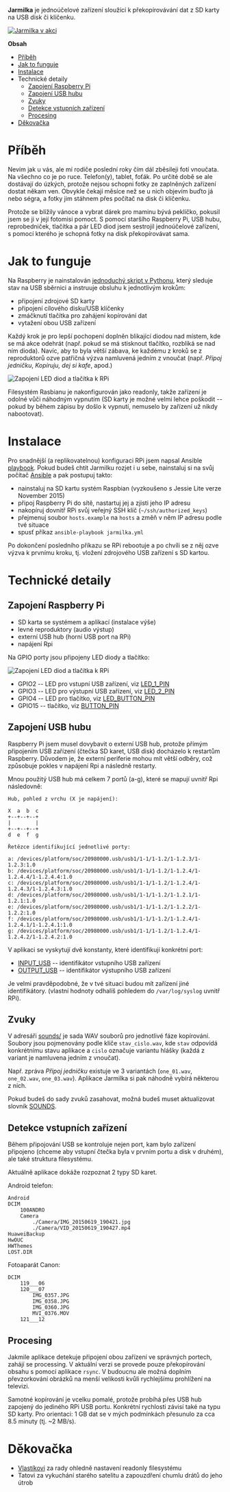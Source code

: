 **Jarmilka** je jednoúčelové zařízení sloužící k překopírovávání dat z SD karty
na USB disk či klíčenku. 

[![Jarmilka v akci](graphics/jarmilka.jpg)](https://youtu.be/zEyx_CmIOS8)

**Obsah**

* [Příběh](#p%C5%99%C3%ADb%C4%9Bh)
* [Jak to funguje](#jak-to-funguje)
* [Instalace](#instalace)
* Technické detaily
    * [Zapojení Raspberry Pi](#zapojen%C3%AD-raspberry-pi)
    * [Zapojení USB hubu](#zapojen%C3%AD-usb-hubu)
    * [Zvuky](#zvuky)
    * [Detekce vstupních zařízení](#detekce-vstupn%C3%ADch-za%C5%99%C3%ADzen%C3%AD)
    * [Procesing](#procesing)
* [Děkovačka](#d%C4%9Bkova%C4%8Dka)

# Příběh

Nevím jak u vás, ale mí rodiče poslední roky čím dál zběsileji fotí vnoučata.
Na všechno co je po ruce. Telefon(y), tablet, foťák. Po určité době se ale
dostávají do úzkých, protože nejsou schopni fotky ze zaplněných zařízení dostat
někam ven. Obvykle čekají měsíce než se u nich objevím buďto já nebo ségra, a
fotky jim stáhnem přes počítač na disk či klíčenku.

Protože se blížily vánoce a vybrat dárek pro maminu bývá peklíčko,
pokusil jsem se ji v její fotomisi pomoct. S pomocí staršího Raspberry Pi,
USB hubu, reprobedniček, tlačítka a pár LED diod jsem sestrojil jednoúčelové
zařízení, s pomocí kterého je schopná fotky na disk překopírovávat sama.

# Jak to funguje

Na Raspberry je nainstalován [jednoduchý skript v
Pythonu](application/jarmilka.py), který sleduje stav na USB sběrnici a
instruuje obsluhu k jednotlivým krokům:

* připojení zdrojové SD karty
* připojení cílového disku/USB klíčenky
* zmáčknutí tlačítka pro zahájení kopírování dat
* vytažení obou USB zařízení

Každý krok je pro lepší pochopení doplněn blikající diodou nad místem, kde se
má akce odehrát (např. pokud se má stisknout tlačítko, rozbliká se nad ním
dioda). Navíc, aby to byla větší zábava, ke každému z kroků se z reproduktorů
ozve patřičná výzva namluvená jedním z vnoučat (např. *Připoj jedničku*,
*Kopíruju, dej si kafe*, apod.)

![Zapojení LED diod a tlačítka k RPi](graphics/states.png)

Filesystém Rasbianu je nakonfigurován jako readonly, takže zařízení je odolné
vůči náhodným vypnutím (SD karty je možné velmi lehce poškodit -- pokud by během
zápisu by došlo k vypnutí, nemuselo by zařízení už nikdy nabootovat).

# Instalace

Pro snadnější (a replikovatelnou) konfiguraci RPi jsem napsal Ansible
[playbook](jarmilka.yml).  Pokud budeš chtít Jarmilku rozjet i u sebe,
nainstaluj si na svůj počítač
[Ansible](http://www.ansible.com/how-ansible-works) a pak postupuj takto:

* nainstaluj na SD kartu systém Raspbian (vyzkoušeno s Jessie Lite verze November 2015)
* připoj Raspberry Pi do sítě, nastartuj jej a zjisti jeho IP adresu
* nakopíruj dovnitř RPi svůj veřejný SSH klíč (`~/ssh/authorized_keys`)
* přejmenuj soubor `hosts.example` na `hosts` a změň v něm IP adresu podle tvé situace
* spusť příkaz `ansible-playbook jarmilka.yml`

Po dokončení posledního příkazu se RPi rebootuje a po chvíli se z něj ozve
výzva k prvnímu kroku, tj. vložení zdrojového USB zařízení s SD kartou.

# Technické detaily

## Zapojení Raspberry Pi

* SD karta se systémem a aplikací (instalace výše)
* levné reproduktory (audio výstup)
* externí USB hub (horní USB port na RPi)
* napájení Rpi

Na GPIO porty jsou připojeny LED diody a tlačítko:

![Zapojení LED diod a tlačítka k RPi](graphics/jarmilka.png)

* GPIO2 -- LED pro vstupní USB zařízení, viz [LED_1_PIN](application/jarmilka.py#L32)
* GPIO3 -- LED pro výstupní USB zařízení, viz [LED_2_PIN](application/jarmilka.py#L33)
* GPIO4 -- LED pro tlačítko, viz [LED_BUTTON_PIN](application/jarmilka.py#L34)
* GPIO15 -- tlačítko, viz [BUTTON_PIN](application/jarmilka.py#L36)

## Zapojení USB hubu

Raspberry Pi jsem musel dovybavit o externí USB hub, protože přímým připojením
USB zařízení (čtečka SD karet, USB disk) docházelo k restartům Raspberry.
Důvodem je, že externí periferie mohou mít větší odběry, což způsobuje pokles v
napájení Rpi a následně restarty.

Mnou použitý USB hub má celkem 7 portů (a-g), které se mapují uvnitř Rpi následovně:

    Hub, pohled z vrchu (X je napájení):

    X  a  b  c
    +--+--+--+
    |        |
    +--+--+--+
    d  e  f  g

    Řetězce identifikující jednotlivé porty:

    a: /devices/platform/soc/20980000.usb/usb1/1-1/1-1.2/1-1.2.3/1-1.2.3:1.0
    b: /devices/platform/soc/20980000.usb/usb1/1-1/1-1.2/1-1.2.4/1-1.2.4.4/1-1.2.4.4:1.0
    c: /devices/platform/soc/20980000.usb/usb1/1-1/1-1.2/1-1.2.4/1-1.2.4.3/1-1.2.4.3:1.0
    d: /devices/platform/soc/20980000.usb/usb1/1-1/1-1.2/1-1.2.1/1-1.2.1:1.0
    e: /devices/platform/soc/20980000.usb/usb1/1-1/1-1.2/1-1.2.2/1-1.2.2:1.0
    f: /devices/platform/soc/20980000.usb/usb1/1-1/1-1.2/1-1.2.4/1-1.2.4.1/1-1.2.4.1:1.0
    g: /devices/platform/soc/20980000.usb/usb1/1-1/1-1.2/1-1.2.4/1-1.2.4.2/1-1.2.4.2:1.0


V aplikaci se vyskytují dvě konstanty, které identifikují konkrétní port:

* [INPUT_USB](application/jarmilka.py#L29) -- identifikátor vstupního USB zařízení
* [OUTPUT_USB](application/jarmilka.py#L30) -- identifikátor výstupního USB zařízení

Je velmi pravděpodobné, že v tvé situaci budou mít zařízení jiné identifikátory.
(vlastní hodnoty odhalíš pohledem do `/var/log/syslog` uvnitř RPi).

## Zvuky

V adresáři [sounds/](application/sounds/) je sada WAV souborů pro jednotlivé
fáze kopírování.  Soubory jsou pojmenovány podle klíče `stav_cislo.wav`, kde
`stav` odpovídá konkrétnímu stavu aplikace a `cislo` označuje
variantu hlášky (každá z variant je namluvena jedním z vnoučat).

Např. zpráva *Připoj jedničku* existuje ve 3 variantách (`one_01.wav`,
`one_02.wav`, `one_03.wav`). Aplikace Jarmilka si pak náhodně vybírá některou 
z nich.

Pokud budeš do sady zvuků zasahovat, možná budeš muset aktualizovat slovník
[SOUNDS](application/jarmilka.py#L118).

## Detekce vstupních zařízení

Během připojování USB se kontroluje nejen port, kam bylo zařízení připojeno
(chceme aby vstupní čtečka byla v prvním portu a disk v druhém), ale také 
struktura filesystému.

Aktuálně aplikace dokáže rozpoznat 2 typy SD karet.

Android telefon:

    Android
    DCIM
        100ANDRO
        Camera
            ./Camera/IMG_20150619_190421.jpg
            ./Camera/VID_20150619_190427.mp4
    HuaweiBackup
    HwOUC
    HWThemes
    LOST.DIR

Fotoaparát Canon:

    DCIM
        119___06
        120___07
            IMG_0357.JPG
            IMG_0358.JPG
            IMG_0360.JPG
            MVI_0376.MOV
        121___12

## Procesing

Jakmile aplikace detekuje připojení obou zařízení ve správných portech, zahájí
se processing. V aktuální verzi se provede pouze překopírování obsahu s pomocí
aplikace `rsync`. V budoucnu ale možná doplním převzorkování obrázků na 
menší velikosti kvůli rychlejšímu prohlížení na televizi.
    
Samotné kopírování je vcelku pomalé, protože probíhá přes USB hub zapojený
do jediného RPi USB portu. Konkrétní rychlosti závisí také na typu SD karty.
Pro orientaci: 1 GB dat se v mých podmínkách přesunulo za cca 8.5 minuty
(tj. ~2 MB/s).

# Děkovačka

* [Vlastíkovi](https://github.com/slintak) za rady ohledně nastavení readonly filesystému
* Tatovi za vykuchání starého satelitu a zapouzdření chumlu drátů do jeho útrob
